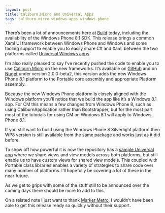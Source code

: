 ```yaml
---
layout: post
title: Caliburn.Micro and Universal Apps
tags: caliburn.micro windows-apps windows-phone
---
```


There’s been a lot of announcements here at [Build][build] today, including the availability of the Windows Phone 8.1 SDK. This release brings a common Xaml UI framework between Windows Phone and Windows and some tooling support to enable you to easily share C# and Xaml between the two platforms called [Universal Windows apps][uni].

I’m also really pleased to say I’ve recently pushed the code to enable you to use [Caliburn.Micro][cm] on the new frameworks. It’s available on [GitHub][cm] and on [Nuget][nuget] under version 2.0.0-beta2, this version adds the new Windows Phone 8.1 platform to the Portable core assembly and appropriate Platform assembly.

Because the new Windows Phone platform is closely aligned with the Windows platform you’ll notice that we build the app like it’s a Windows 8.1 app. For CM this means a few changes from Windows Phone 8, such as using CaliburnApplication rather than Bootstrapper, but for the most part most of the tutorials for using CM on Windows 8.1 will apply to Windows Phone 8.1. 

If you still want to build using the Windows Phone 8 Silverlight platform then WP8 version is still available from the same package and works just as it did before.

To show off how powerful it is now the repository has a [sample Universal app][sample] where we share views and view models across both platforms, but still enable us to have custom views for shared view models. This coupled with Portable class libraries enables a variety of strategies to share code over many number of platforms. I’ll hopefully be covering a lot of these in the near future.

As we get to grips with some of the stuff still to be announced over the coming days there should be more to add to this.

On a related note I just want to thank [Marker Metro][mm], I wouldn’t have been able to get this release ready so quickly without their support.

[build]: http://www.buildwindows.com/
[cm]: https://github.com/BlueSpire/Caliburn.Micro
[mm]: http://www.markermetro.com
[nuget]: http://www.nuget.org/packages/Caliburn.Micro/2.0.0-beta2
[sample]: https://github.com/BlueSpire/Caliburn.Micro/tree/master/samples/CM.HelloUniversal
[uni]: http://blogs.windows.com/windows/b/buildingapps/archive/2014/04/02/windows-store-universal-windows-app-opportunity.aspx
